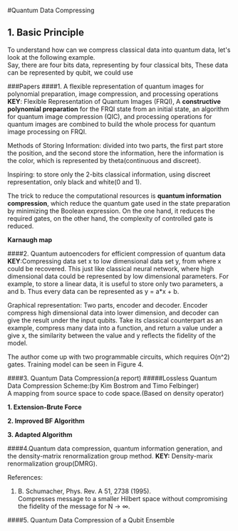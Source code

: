 #Quantum Data Compressing
## 1. Basic Principle
<script type="text/javascript" src="http://cdn.mathjax.org/mathjax/latest/MathJax.js?config=default"></script>
To understand how can we compress classical data into quantum data, let's look at the following example.\
Say, there are four bits data, representing by four classical bits, 
These data can be represented by qubit, we could use 



###Papers
####1. A flexible representation of quantum images for polynomial preparation, image compression, and processing operations
__KEY__: Flexible Representation of Quantum Images (FRQI), A __constructive polynomial preparation__ for the FRQI state from an initial
state, an algorithm for quantum image compression (QIC), and processing operations
for quantum images are combined to build the whole process for quantum image processing on FRQI.

Methods of Storing Information: divided into two parts, the first part store the position, and the second 
store the information, here the information is the color, which is represented by theta(continuous and discreet).

Inspiring: to store only the 2-bits classical information, using discreet representation, only black and white(0 and 1).

The trick to reduce the computational resources is __quantum information compression__, which reduce the quantum 
gate used in the state preparation by minimizing the Boolean expression. On the one hand, it reduces the required gates, on the 
other hand, the complexity of controlled gate is reduced.

__Karnaugh map__

####2. Quantum autoencoders for efficient compression of quantum data
__KEY__:Compressing data set x to low dimensional data set y, from where x could be recovered. This just like classical 
neural network, where high dimensional data could be represented by low dimensional parameters. For example, to store a linear 
data, it is useful to store only two parameters, a and b. Thus every data can be represented as y = a*x + b. 

Graphical representation: Two parts, encoder and decoder. Encoder compress high dimensional data into lower dimension, and decoder
 can give the result under the input qubits. Take its classical counterpart as an example, compress many data into a function,
 and return a value under a give x, the similarity between the value and y reflects the fidelity of the model.
 
The author come up with two programmable circuits, which requires O(n^2) gates. Training model can be seen in Figure 4.


####3. Quantum Data Compression(a report)
#####Lossless Quantum Data Compression Scheme:(by Kim Bostrom and Timo Felbinger)\
A mapping from source space to code space.(Based on density operator)

__1. Extension-Brute Force__

__2. Improved BF Algorithm__

__3. Adapted Algorithm__


####4.Quantum	data	compression, quantum information	generation,	and	the	density-matrix renormalization	group method.
__KEY:__ Density-marix renormalization group(DMRG).

References:
1. B. Schumacher, Phys. Rev. A 51, 2738 (1995).\
Compresses message to a smaller Hilbert space without compromising the fidelity of the message for N → ∞.

####5. Quantum Data Compression of a Qubit Ensemble

